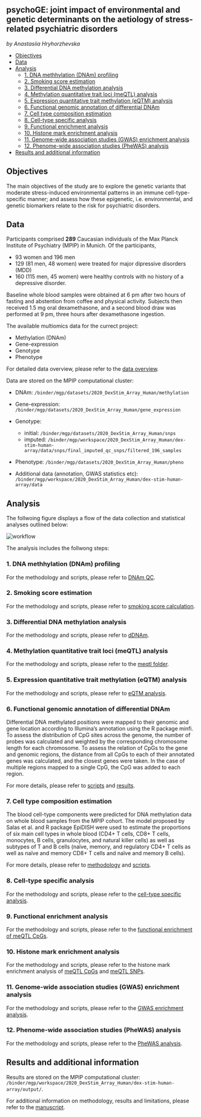 ## **psychoGE:** joint impact of environmental and genetic determinants on the aetiology of stress-related psychiatric disorders

_by Anastasiia Hryhorzhevska_

- [Objectives](#objectives)
- [Data](#data)
- [Analysis](#analysis)
  - [1. DNA methhylation (DNAm) profiling](#1-dna-methhylation-dnam-profiling)
  - [2. Smoking score estimation](#2-smoking-score-estimation)
  - [3. Differential DNA methylation analysis](#3-differential-dna-methylation-analysis)
  - [4. Methylation quantitative trait loci (meQTL) analysis](#4-methylation-quantitative-trait-loci-meqtl-analysis)
  - [5. Expression quantitative trait methylation (eQTM) analysis](#5-expression-quantitative-trait-methylation-eqtm-analysis)
  - [6. Functional genomic annotation of differential DNAm](#6-functional-genomic-annotation-of-differential-dnam)
  - [7. Cell type composition estimation](#7-cell-type-composition-estimation)
  - [8. Cell-type specific analysis](#8-cell-type-specific-analysis)
  - [9. Functional enrichment analysis](#9-functional-enrichment-analysis)
  - [10. Histone mark enrichment analysis](#10-histone-mark-enrichment-analysis)
  - [11. Genome-wide association studies (GWAS) enrichment analysis](#11-genome-wide-association-studies-gwas-enrichment-analysis)
  - [12. Phenome-wide association studies (PheWAS) analysis](#12-phenome-wide-association-studies-phewas-analysis)
- [Results and additional information](#results-and-additional-information)

## Objectives

The main objectives of the study are to explore the genetic variants that moderate stress-induced environmental patterns in an immune cell-type-specific manner; and  assess how these epigenetic, i.e. environmental, and genetic biomarkers relate to the risk for psychiatric disorders.

## Data

Participants comprised **289** Caucasian individuals of the Max Planck Institute of Psychiatry (MPIP) in Munich. Of the participants, 

+ 93 women and 196 men
+ 129 (81 men, 48 women) were treated for major dipressive disorders (MDD)
+ 160 (115 men, 45 women) were healthy controls with no history of a depressive disorder. 

Baseline whole blood samples were obtained at 6 pm after two hours of fasting and abstention from coffee and physical activity. Subjects then received 1.5 mg oral dexamethasone, and a second blood draw was performed at 9 pm, three hours after dexamethasone ingestion.

The available multiomics data for the currect project:

- Methylation (DNAm)
- Gene-expression
- Genotype
- Phenotype 

For detailed data overview, please refer to the [data overview](https://ahryho.github.io/psychoGE/).

Data are stored on the MPIP computational cluster:

- DNAm: `/binder/mgp/datasets/2020_DexStim_Array_Human/methylation`
- Gene-expression: `/binder/mgp/datasets/2020_DexStim_Array_Human/gene_expression`
- Genotype: 
  - initial: `/binder/mgp/datasets/2020_DexStim_Array_Human/snps`
  - imputed: `/binder/mgp/workspace/2020_DexStim_Array_Human/dex-stim-human-array/data/snps/final_imputed_qc_snps/filtered_196_samples`
- Phenotype: `/binder/mgp/datasets/2020_DexStim_Array_Human/pheno`
  
- Additional data (annotation, GWAS statistics etc): `/binder/mgp/workspace/2020_DexStim_Array_Human/dex-stim-human-array/data`

## Analysis

The follwoing figure displays a flow of the data collection and statistical analyses outlined below:

![workflow](https://github.com/ahryho/psychoGE/blob/master/materials/figures/dex-stim-workflow.jpg)

The analysis includes the follwong steps:

### 1. DNA methhylation (DNAm) profiling
   
For the methodology and scripts, please refer to [DNAm QC](https://github.com/ahryho/dex-stim-human-dna-methyl-qc#dex-stimulated-dnam-arrays-processing).

### 2. Smoking score estimation
   
For the methodology and scripts, please refer to [smoking score calculation](https://github.com/ahryho/dex-stim-human-smoking-score).

### 3. Differential DNA methylation analysis

For the methodology and scripts, please refer to [dDNAm](https://github.com/ahryho/psychoGE/tree/master/code/methylation/).

### 4. Methylation quantitative trait loci (meQTL) analysis

For the methodology and scripts, please refer to the [meqtl folder](https://github.com/ahryho/psychoGE/tree/master/code/integrative/meqtl).

### 5. Expression quantitative trait methylation (eQTM) analysis

For the methodology and scripts, please refer to [eQTM analysis](https://github.com/ahryho/psychoGE/tree/master/code/integrative/eqtm).

### 6. Functional genomic annotation of differential DNAm

Differential DNA methylated positions were mapped to their genomic and gene location according to Illumina’s annotation using the R package minfi. To assess the distribution of CpG sites across the genome, the number of probes was calculated and weighted by the corresponding chromosome length for each chromosome. To assess the relation of CpGs to the gene and genomic regions, the distance from all CpGs to each of their annotated genes was calculated, and the closest genes were taken. In the case of multiple regions mapped to a single CpG, the CpG was added to each region.

For more details, please refer to [scripts](https://github.com/ahryho/psychoGE/tree/master/code/methylation/02_dma/01_dmp) and [results](https://github.com/ahryho/psychoGE/blob/master/code/methylation/02_dma/01_dmp/Rmds/03_dma_rslt_for_manuscript.html).

### 7. Cell type composition estimation

The blood cell-type components were predicted for DNA methylation data on whole blood samples from the MPIP cohort. The model proposed by Salas et al. and R package EpiDISH were used to estimate the proportions of six main cell types in whole blood (CD4+ T cells, CD8+ T cells, monocytes, B cells, granulocytes, and natural killer cells) as well as subtypes of T and B cells (naïve, memory, and regulatory CD4+ T cells as well as naïve and memory CD8+ T cells and naïve and memory B cells).

For more details, please refer to [methodology](https://github.com/ahryho/dex-stim-human-dna-methyl-qc#9-cell-types-estimation) and [scripts](https://github.com/ahryho/dex-stim-human-dna-methyl-qc/tree/master/09_estimate_cell_proportion).

### 8. Cell-type specific analysis

For the methodology and scripts, please refer to the [cell-type specific analysis](https://github.com/ahryho/psychoGE/tree/master/code/integrative/cell_type_specific_analysis).

### 9. Functional enrichment analysis

For the methodology and scripts, please refer to the [functional enrichment of meQTL CpGs](https://github.com/ahryho/psychoGE/tree/master/code/integrative/meqtl/04_me-qtl_analysis/04_04_me-qtl_cpg_annotation#functional-enrichment-analysis).

### 10. Histone mark enrichment analysis

For the methodology and scripts, please refer to the histone mark enrichment analysis of [meQTL CpGs](https://github.com/ahryho/psychoGE/tree/master/code/integrative/meqtl/04_me-qtl_analysis/04_04_me-qtl_cpg_annotation#histone-mark-enrichment-analysis) and [meQTL SNPs](https://github.com/ahryho/psychoGE/tree/master/code/integrative/meqtl/04_me-qtl_analysis/04_04_me-qtl_snp_annotation#histone-mark-enrichment-analysis).

### 11. Genome-wide association studies (GWAS) enrichment analysis

For the methodology and scripts, please refer to the [GWAS enrichment analysis](https://github.com/ahryho/psychoGE/tree/master/code/integrative/meqtl/04_me-qtl_analysis/04_04_me-qtl_snp_annotation#gwas-enrichment-analysis).

### 12. Phenome-wide association studies (PheWAS) analysis

For the methodology and scripts, please refer to the [PheWAS analysis](https://github.com/ahryho/psychoGE/tree/master/code/integrative/phewas).


## Results and additional information

Results are stored on the MPIP computational cluster: `/binder/mgp/workspace/2020_DexStim_Array_Human/dex-stim-human-array/output/`.

For additional information on methodology, results and limitations, please refer to the [manuscript]().
